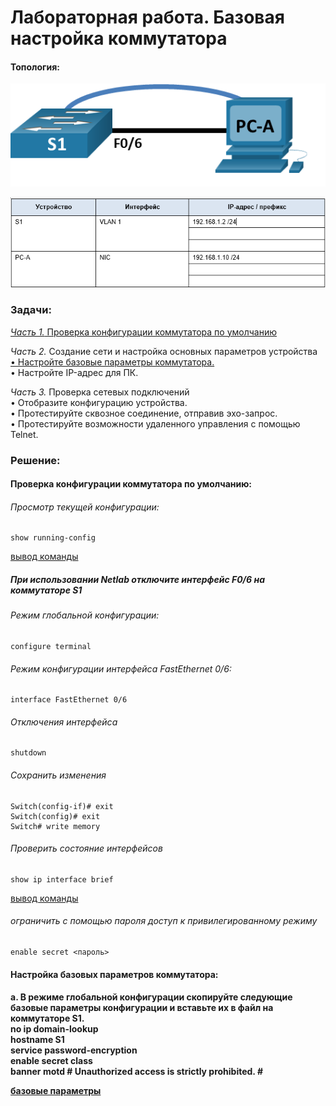 # Лабораторная работа. Базовая настройка коммутатора

#### Топология:
![Топология](Топология.png) 

![Таблица адресации](Таблица%20адресации.png)

###	Задачи:
[_Часть 1._ Проверка конфигурации коммутатора по умолчанию](#section1)

_Часть 2._ Создание сети и настройка основных параметров устройства<br/>
[•	Настройте базовые параметры коммутатора.<br/>](#section2)
•	Настройте IP-адрес для ПК.

_Часть 3._ Проверка сетевых подключений<br/>
•	Отобразите конфигурацию устройства.<br/>
•	Протестируйте сквозное соединение, отправив эхо-запрос.<br/>
•	Протестируйте возможности удаленного управления с помощью Telnet.

### Решение:

<h4 id="section1">Проверка конфигурации коммутатора по умолчанию:<h4/>

###### _Просмотр текущей конфигурации:_

```
show running-config
```

[вывод команды](config/)

##### При использовании Netlab отключите интерфейс F0/6 на коммутаторе S1

###### _Режим глобальной конфигурации:_
```
configure terminal
```
###### _Режим конфигурации интерфейса FastEthernet 0/6:_
```
interface FastEthernet 0/6
```
###### _Отключения интерфейса_
```
shutdown
```
###### _Сохранить изменения_
```
Switch(config-if)# exit
Switch(config)# exit
Switch# write memory
```

###### _Проверить состояние интерфейсов_
```
show ip interface brief
```
[вывод команды](config/)

###### _ограничить с помощью пароля доступ к привилегированному режиму_
```
enable secret <пароль>
```

<h4 id="section2">Настройка базовых параметров коммутатора:<h4/>

a.	В режиме глобальной конфигурации скопируйте следующие базовые параметры конфигурации и вставьте их в файл на коммутаторе S1.<br/> 
no ip domain-lookup<br/>
hostname S1<br/>
service password-encryption<br/>
enable secret class<br/>
banner motd #
Unauthorized access is strictly prohibited. #

[базовые параметры](config/)